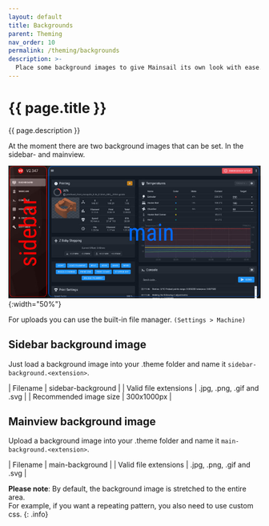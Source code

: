 ```yaml
---
layout: default
title: Backgrounds
parent: Theming
nav_order: 10
permalink: /theming/backgrounds
description: >-
  Place some background images to give Mainsail its own look with ease.
---
```


# {{ page.title }}
{{ page.description }}



At the moment there are two background images that can be set. In the sidebar- and mainview.

![screenshot](../assets/img/customizing/sidebar-main.jpg){:width="50%"}

For uploads you can use the built-in file manager. `(Settings > Machine)`

<!-- ![screenshot](../assets/img/customizing/screenshot-sidebar-background.png) -->

## Sidebar background image
Just load a background image into your .theme folder and name it `sidebar-background.<extension>`.

| Filename					| sidebar-background	|
| Valid file extensions		| .jpg, .png, .gif and .svg	|
| Recommended image size	| 300x1000px			|

## Mainview background image
Upload a background image into your .theme folder and name it `main-background.<extension>`.

| Filename					| main-background		|
| Valid file extensions		| .jpg, .png, .gif and .svg	|

**Please note**: By default, the background image is stretched to the entire area.  
For example, if you want a repeating pattern, you also need to use custom css.
{: .info}
